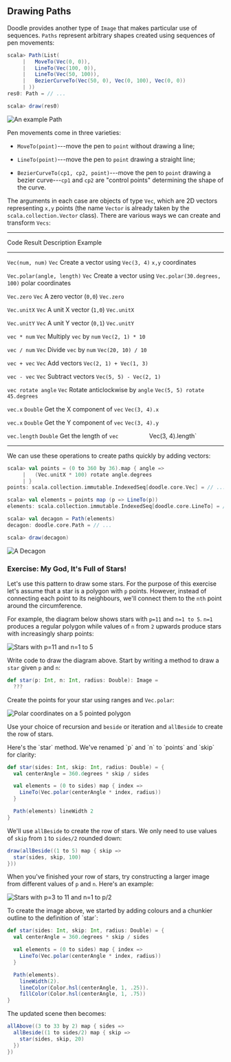 ## Drawing Paths

Doodle provides another type of `Image` that makes particular use of sequences.
`Paths` represent arbitrary shapes created using sequences of pen movements:

~~~ scala
scala> Path(List(
     |   MoveTo(Vec(0, 0)),
     |   LineTo(Vec(100, 0)),
     |   LineTo(Vec(50, 100)),
     |   BezierCurveTo(Vec(50, 0), Vec(0, 100), Vec(0, 0))
     | ))
res0: Path = // ...

scala> draw(res0)
~~~

![An example Path](src/pages/collections/path.png)

Pen movements come in three varieties:

 -  `MoveTo(point)`---move the pen to `point` without drawing a line;

 -  `LineTo(point)`---move the pen to `point` drawing a straight line;

 -  `BezierCurveTo(cp1, cp2, point)`---move the pen to `point` drawing a bezier
    curve---`cp1` and `cp2` are "control points" determining the shape of the curve.

The arguments in each case are objects of type `Vec`, which are 2D vectors representing `x,y` points (the name `Vector` is already taken by the `scala.collection.Vector` class). There are various ways we can create and transform `Vecs`:

--------------------------------------------------------------------------------------------------------
Code                       Result    Description                     Example
-------------------------- --------- ------------------------------- -----------------------------------
`Vec(num, num)`            `Vec`     Create a vector using           `Vec(3, 4)`
                                     `x,y` coordinates

`Vec.polar(angle, length)` `Vec`     Create a vector using           `Vec.polar(30.degrees, 100)`
                                     polar coordinates

`Vec.zero`                 `Vec`     A zero vector (`0,0`)           `Vec.zero`

`Vec.unitX`                `Vec`     A unit X vector (`1,0`)         `Vec.unitX`

`Vec.unitY`                `Vec`     A unit Y vector (`0,1`)         `Vec.unitY`

`vec * num`                `Vec`     Multiply `vec` by `num`         `Vec(2, 1) * 10`

`vec / num`                `Vec`     Divide `vec` by `num`           `Vec(20, 10) / 10`

`vec + vec`                `Vec`     Add vectors                     `Vec(2, 1) + Vec(1, 3)`

`vec - vec`                `Vec`     Subtract vectors                `Vec(5, 5) - Vec(2, 1)`

`vec rotate angle`         `Vec`     Rotate anticlockwise by `angle` `Vec(5, 5) rotate 45.degrees`

`vec.x`                    `Double`  Get the X component of `vec`    `Vec(3, 4).x`

`vec.x`                    `Double`  Get the Y component of `vec`    `Vec(3, 4).y`

`vec.length`               `Double`  Get the length of `vec          `Vec(3, 4).length`

-------------------------------------------------------------------------------------------------------

We can use these operations to create paths quickly by adding vectors:

~~~ scala
scala> val points = (0 to 360 by 36).map { angle =>
     |   (Vec.unitX * 100) rotate angle.degrees
     | }
points: scala.collection.immutable.IndexedSeq[doodle.core.Vec] = // ...

scala> val elements = points map (p => LineTo(p))
elements: scala.collection.immutable.IndexedSeq[doodle.core.LineTo] = // ...

scala> val decagon = Path(elements)
decagon: doodle.core.Path = // ...

scala> draw(decagon)
~~~

![A Decagon](src/pages/collections/decagon.png)

### Exercise: My God, It's Full of Stars!

Let's use this pattern to draw some stars.
For the purpose of this exercise let's assume that a star is a polygon with `p` points.
However, instead of connecting each point to its neighbours,
we'll connect them to the `nth` point around the circumference.

For example, the diagram below shows stars with `p=11` and `n=1 to 5`.
`n=1` produces a regular polygon while
values of `n` from `2` upwards produce stars with increasingly sharp points:

![Stars with `p=11` and `n=1 to 5`](src/pages/collections/stars.png)

Write code to draw the diagram above.
Start by writing a method to draw a `star` given `p` and `n`:

~~~ scala
def star(p: Int, n: Int, radius: Double): Image =
  ???
~~~

Create the points for your star using ranges and `Vec.polar`:

![Polar coordinates on a 5 pointed polygon](src/pages/collections/polar.pdf+svg)

Use your choice of recursion and `beside` or iteration and `allBeside` to create the row of stars.

<div class="solution">
Here's the `star` method. We've renamed `p` and `n` to `points` and `skip` for clarity:

~~~ scala
def star(sides: Int, skip: Int, radius: Double) = {
  val centerAngle = 360.degrees * skip / sides

  val elements = (0 to sides) map { index =>
    LineTo(Vec.polar(centerAngle * index, radius))
  }

  Path(elements) lineWidth 2
}
~~~

We'll use `allBeside` to create the row of stars.
We only need to use values of `skip`
from `1` to `sides/2` rounded down:

~~~ scala
draw(allBeside((1 to 5) map { skip =>
  star(sides, skip, 100)
}))
~~~
</div>

When you've finished your row of stars,
try constructing a larger image from different values of `p` and `n`.
Here's an example:

![Stars with `p=3 to 11` and `n=1 to p/2`](src/pages/collections/stars2.png)

<div class="solution">
To create the image above, we started by adding colours
and a chunkier outline to the definition of `star`:

~~~ scala
def star(sides: Int, skip: Int, radius: Double) = {
  val centerAngle = 360.degrees * skip / sides

  val elements = (0 to sides) map { index =>
    LineTo(Vec.polar(centerAngle * index, radius))
  }

  Path(elements).
    lineWidth(2).
    lineColor(Color.hsl(centerAngle, 1, .25)).
    fillColor(Color.hsl(centerAngle, 1, .75))
}
~~~

The updated scene then becomes:

~~~ scala
allAbove((3 to 33 by 2) map { sides =>
  allBeside((1 to sides/2) map { skip =>
    star(sides, skip, 20)
  })
})
~~~
</div>
